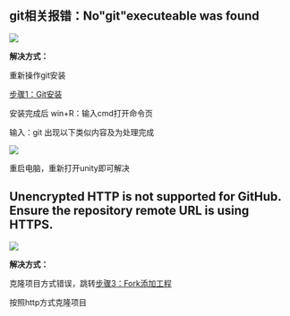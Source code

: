 ## git相关报错：No"git"executeable was found
![](https://cdn.nlark.com/yuque/0/2024/png/12926950/1712476228470-009eb9a4-191e-46e6-9db1-42e14747e4c5.png)

**解决方式：**

重新操作git安装

[步骤1：Git安装](https://snh48group.yuque.com/org-wiki-snh48group-ec9yge/rgqlf2/igq00ma7wg81rtn7)

安装完成后 win+R：输入cmd打开命令页

输入：git 出现以下类似内容及为处理完成

![](https://cdn.nlark.com/yuque/0/2024/png/12926950/1712476228920-023336ab-9579-4a82-9615-29ca976f758a.png)

重启电脑，重新打开unity即可解决



## Unencrypted HTTP is not supported for GitHub. Ensure the repository remote URL is using HTTPS.
![](https://cdn.nlark.com/yuque/0/2024/png/12926950/1712730931030-09a989d2-7e7f-4e11-adb2-56fe6c37a4a4.png)

**解决方式：**

克隆项目方式错误，跳转[步骤3：Fork添加工程](https://snh48group.yuque.com/org-wiki-snh48group-ec9yge/rgqlf2/yqcimzlqptplhgb2#hDf8T)

按照http方式克隆项目

